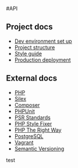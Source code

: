 #API
## Project docs
* [Dev environment set up](doc/dev_setup.md)
* [Project structure](doc/structure.md)
* [Style guide](doc/style.md)
* [Production deployment](doc/deploy.md)

## External docs
* [PHP](http://php.net/docs.php)
 * [Silex](http://silex.sensiolabs.org/)
 * [Composer](https://getcomposer.org/)
 * [PHPUnit](https://phpunit.de/)
 * [PSR Standards](http://www.php-fig.org/)
 * [PHP Style Fixer](http://cs.sensiolabs.org/)
 * [PHP The Right Way](http://www.phptherightway.com/)
* [PostgreSQL](http://www.postgresql.org/) 
* [Vagrant](https://www.vagrantup.com/)
* [Semantic Versioning](http://semver.org/)

test
